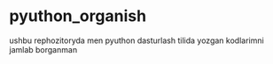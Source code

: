 # pyuthon_organish
ushbu rephozitoryda  men pyuthon dasturlash tilida yozgan kodlarimni jamlab borganman
